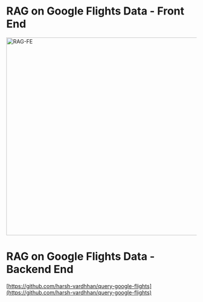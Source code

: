 # RAG on Google Flights Data - Front End

<img width="524" alt="RAG-FE" src="https://github.com/user-attachments/assets/6b746a99-ff5b-48b9-b072-5535eaefd0e1" />

# RAG on Google Flights Data - Backend End

[https://github.com/harsh-vardhhan/query-google-flights](https://github.com/harsh-vardhhan/query-google-flights)
